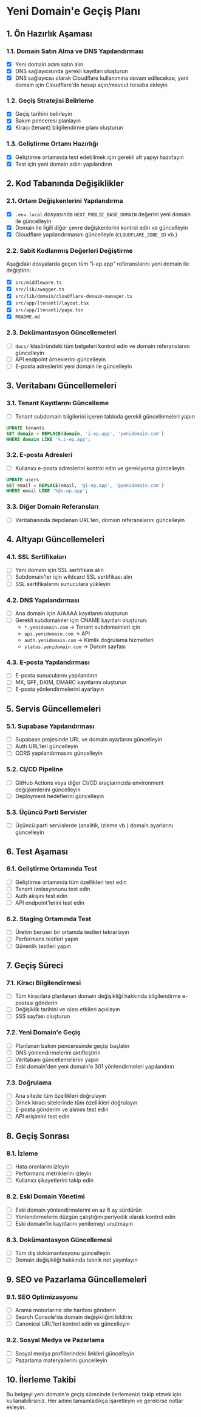 # Yeni Domain'e Geçiş Planı

## 1. Ön Hazırlık Aşaması

### 1.1. Domain Satın Alma ve DNS Yapılandırması
- [x] Yeni domain adını satın alın
- [x] DNS sağlayıcısında gerekli kayıtları oluşturun
- [x] DNS sağlayıcısı olarak Cloudflare kullanımına devam edilecekse, yeni domain için Cloudflare'de hesap açın/mevcut hesaba ekleyin

### 1.2. Geçiş Stratejisi Belirleme
- [x] Geçiş tarihini belirleyin 
- [x] Bakım penceresi planlayın
- [x] Kiracı (tenant) bilgilendirme planı oluşturun

### 1.3. Geliştirme Ortamı Hazırlığı
- [x] Geliştirme ortamında test edebilmek için gerekli alt yapıyı hazırlayın
- [x] Test için yeni domain adını yapılandırın

## 2. Kod Tabanında Değişiklikler

### 2.1. Ortam Değişkenlerini Yapılandırma
- [x] `.env.local` dosyasında `NEXT_PUBLIC_BASE_DOMAIN` değerini yeni domain ile güncelleyin
- [x] Domain ile ilgili diğer çevre değişkenlerini kontrol edin ve güncelleyin
- [x] Cloudflare yapılandırmasını güncelleyin (`CLOUDFLARE_ZONE_ID` vb.)

### 2.2. Sabit Kodlanmış Değerleri Değiştirme
Aşağıdaki dosyalarda geçen tüm "i-ep.app" referanslarını yeni domain ile değiştirin:

- [x] `src/middleware.ts`
- [x] `src/lib/swagger.ts`
- [x] `src/lib/domain/cloudflare-domain-manager.ts`
- [x] `src/app/[tenant]/layout.tsx`
- [x] `src/app/[tenant]/page.tsx`
- [x] `README.md`

### 2.3. Dokümantasyon Güncellemeleri
- [ ] `docs/` klasöründeki tüm belgeleri kontrol edin ve domain referanslarını güncelleyin
- [ ] API endpoint örneklerini güncelleyin
- [ ] E-posta adreslerini yeni domain ile güncelleyin

## 3. Veritabanı Güncellemeleri

### 3.1. Tenant Kayıtlarını Güncelleme
- [ ] Tenant subdomain bilgilerini içeren tabloda gerekli güncellemeleri yapın
```sql
UPDATE tenants
SET domain = REPLACE(domain, 'i-ep.app', 'yenidomain.com')
WHERE domain LIKE '%.i-ep.app';
```

### 3.2. E-posta Adresleri
- [ ] Kullanıcı e-posta adreslerini kontrol edin ve gerekiyorsa güncelleyin
```sql
UPDATE users
SET email = REPLACE(email, '@i-ep.app', '@yenidomain.com')
WHERE email LIKE '%@i-ep.app';
```

### 3.3. Diğer Domain Referansları
- [ ] Veritabanında depolanan URL'leri, domain referanslarını güncelleyin

## 4. Altyapı Güncellemeleri

### 4.1. SSL Sertifikaları
- [ ] Yeni domain için SSL sertifikası alın
- [ ] Subdomain'ler için wildcard SSL sertifikası alın
- [ ] SSL sertifikalarını sunuculara yükleyin

### 4.2. DNS Yapılandırması
- [ ] Ana domain için A/AAAA kayıtlarını oluşturun
- [ ] Gerekli subdomainler için CNAME kayıtları oluşturun:
  - `*.yenidomain.com` → Tenant subdomainleri için
  - `api.yenidomain.com` → API
  - `auth.yenidomain.com` → Kimlik doğrulama hizmetleri
  - `status.yenidomain.com` → Durum sayfası

### 4.3. E-posta Yapılandırması
- [ ] E-posta sunucularını yapılandırın
- [ ] MX, SPF, DKIM, DMARC kayıtlarını oluşturun
- [ ] E-posta yönlendirmelerini ayarlayın

## 5. Servis Güncellemeleri

### 5.1. Supabase Yapılandırması
- [ ] Supabase projesinde URL ve domain ayarlarını güncelleyin
- [ ] Auth URL'leri güncelleyin
- [ ] CORS yapılandırmasını güncelleyin

### 5.2. CI/CD Pipeline
- [ ] GitHub Actions veya diğer CI/CD araçlarınızda environment değişkenlerini güncelleyin
- [ ] Deployment hedeflerini güncelleyin

### 5.3. Üçüncü Parti Servisler
- [ ] Üçüncü parti servislerde (analitik, izleme vb.) domain ayarlarını güncelleyin

## 6. Test Aşaması

### 6.1. Geliştirme Ortamında Test
- [ ] Geliştirme ortamında tüm özellikleri test edin
- [ ] Tenant izolasyonunu test edin
- [ ] Auth akışını test edin
- [ ] API endpoint'lerini test edin

### 6.2. Staging Ortamında Test
- [ ] Üretim benzeri bir ortamda testleri tekrarlayın
- [ ] Performans testleri yapın
- [ ] Güvenlik testleri yapın

## 7. Geçiş Süreci

### 7.1. Kiracı Bilgilendirmesi
- [ ] Tüm kiracılara planlanan domain değişikliği hakkında bilgilendirme e-postası gönderin
- [ ] Değişiklik tarihini ve olası etkileri açıklayın
- [ ] SSS sayfası oluşturun

### 7.2. Yeni Domain'e Geçiş
- [ ] Planlanan bakım penceresinde geçişi başlatın
- [ ] DNS yönlendirmelerini aktifleştirin
- [ ] Veritabanı güncellemelerini yapın
- [ ] Eski domain'den yeni domain'e 301 yönlendirmeleri yapılandırın

### 7.3. Doğrulama
- [ ] Ana sitede tüm özellikleri doğrulayın
- [ ] Örnek kiracı sitelerinde tüm özellikleri doğrulayın
- [ ] E-posta gönderim ve alımını test edin
- [ ] API erişimini test edin

## 8. Geçiş Sonrası

### 8.1. İzleme
- [ ] Hata oranlarını izleyin
- [ ] Performans metriklerini izleyin
- [ ] Kullanıcı şikayetlerini takip edin

### 8.2. Eski Domain Yönetimi
- [ ] Eski domain yönlendirmelerini en az 6 ay sürdürün
- [ ] Yönlendirmelerin düzgün çalıştığını periyodik olarak kontrol edin
- [ ] Eski domain'in kayıtlarını yenilemeyi unutmayın

### 8.3. Dokümantasyon Güncellemesi
- [ ] Tüm dış dokümantasyonu güncelleyin
- [ ] Domain değişikliği hakkında teknik not yayınlayın

## 9. SEO ve Pazarlama Güncellemeleri

### 9.1. SEO Optimizasyonu
- [ ] Arama motorlarına site haritası gönderin
- [ ] Search Console'da domain değişikliğini bildirin
- [ ] Canonical URL'leri kontrol edin ve güncelleyin

### 9.2. Sosyal Medya ve Pazarlama
- [ ] Sosyal medya profillerindeki linkleri güncelleyin
- [ ] Pazarlama materyallerini güncelleyin

## 10. İlerleme Takibi

Bu belgeyi yeni domain'e geçiş sürecinde ilerlemenizi takip etmek için kullanabilirsiniz. Her adımı tamamladıkça işaretleyin ve gerekirse notlar ekleyin. 